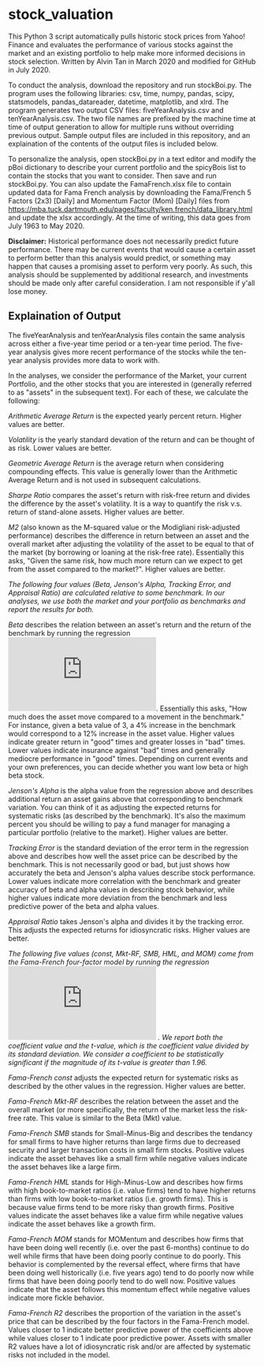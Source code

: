 # stock_valuation
This Python 3 script automatically pulls historic stock prices from Yahoo! Finance and evaluates the performance of various stocks against the market and an existing portfolio to help make more informed decisions in stock selection. Written by Alvin Tan in March 2020 and modified for GitHub in July 2020.

To conduct the analysis, download the repository and run stockBoi.py. The program uses the following libraries: csv, time, numpy, pandas, scipy, statsmodels, pandas_datareader, datetime, matplotlib, and xlrd. The program generates two output CSV files: fiveYearAnalysis.csv and tenYearAnalysis.csv. The two file names are prefixed by the machine time at time of output generation to allow for multiple runs without overriding previous output. Sample output files are included in this repository, and an explaination of the contents of the output files is included below.

To personalize the analysis, open stockBoi.py in a text editor and modify the pBoi dictionary to describe your current portfolio and the spicyBois list to contain the stocks that you want to consider. Then save and run stockBoi.py. You can also update the FamaFrench.xlsx file to contain updated data for Fama French analysis by downloading the Fama/French 5 Factors (2x3) [Daily] and Momentum Factor (Mom) [Daily] files from https://mba.tuck.dartmouth.edu/pages/faculty/ken.french/data_library.html and update the xlsx accordingly. At the time of writing, this data goes from July 1963 to May 2020.

**Disclaimer:** Historical performance does not necessarily predict future performance. There may be current events that would cause a certain asset to perform better than this analysis would predict, or something may happen that causes a promising asset to perform very poorly. As such, this analysis should be supplemented by additional research, and investments should be made only after careful consideration. I am not responsible if y'all lose money.

## Explaination of Output
The fiveYearAnalysis and tenYearAnalysis files contain the same analysis across either a five-year time period or a ten-year time period. The five-year analysis gives more recent performance of the stocks while the ten-year analysis provides more data to work with.

In the analyses, we consider the performance of the Market, your current Portfolio, and the other stocks that you are interested in (generally referred to as "assets" in the subsequent text). For each of these, we calculate the following:

*Arithmetic Average Return* is the expected yearly percent return. Higher values are better.

*Volatility* is the yearly standard devation of the return and can be thought of as risk. Lower values are better.

*Geometric Average Return* is the average return when considering compounding effects. This value is generally lower than the Arithmetic Average Return and is not used in subsequent calculations.

*Sharpe Ratio* compares the asset's return with risk-free return and divides the difference by the asset's volatility. It is a way to quantify the risk v.s. return of stand-alone assets. Higher values are better.

*M2* (also known as the M-squared value or the Modigliani risk-adjusted performance) describes the difference in return between an asset and the overall market after adjusting the volatility of the asset to be equal to that of the market (by borrowing or loaning at the risk-free rate). Essentially this asks, "Given the same risk, how much more return can we expect to get from the asset compared to the market?". Higher values are better.

*The following four values (Beta, Jenson's Alpha, Tracking Error, and Appraisal Ratio) are calculated relative to some benchmark. In our analyses, we use both the market and your portfolio as benchmarks and report the results for both.*

*Beta* describes the relation between an asset's return and the return of the benchmark by running the regression
![equation](https://latex.codecogs.com/png.latex?r_a%20%3D%20%5Calpha%20&plus;%20%5Cbeta%20r_%7Bbmk%7D%20&plus;%20%5Cepsilon).
Essentially this asks, "How much does the asset move compared to a movement in the benchmark." For instance, given a beta value of 3, a 4% increase in the benchmark would correspond to a 12% increase in the asset value. Higher values indicate greater return in "good" times and greater losses in "bad" times. Lower values indicate insurance against "bad" times and generally mediocre performance in "good" times. Depending on current events and your own preferences, you can decide whether you want low beta or high beta stock.

*Jenson's Alpha* is the alpha value from the regression above and describes additional return an asset gains above that corresponding to benchmark variation. You can think of it as adjusting the expected returns for systematic risks (as described by the benchmark). It's also the maximum percent you should be willing to pay a fund manager for managing a particular portfolio (relative to the market). Higher values are better.

*Tracking Error* is the standard deviation of the error term in the regression above and describes how well the asset price can be described by the benchmark. This is not necessarily good or bad, but just shows how accurately the beta and Jenson's alpha values describe stock performance. Lower values indicate more correlation with the benchmark and greater accuracy of beta and alpha values in describing stock behavior, while higher values indicate more deviation from the benchmark and less predictive power of the beta and alpha values.

*Appraisal Ratio* takes Jenson's alpha and divides it by the tracking error. This adjusts the expected returns for idiosyncratic risks. Higher values are better.

*The following five values (const, Mkt-RF, SMB, HML, and MOM) come from the Fama-French four-factor model by running the regression 
![equation](https://latex.codecogs.com/png.latex?%5Csmall%20r_a%20%3D%20%5Calpha%20&plus;%20%5Cbeta_%7BMkt-RF%7D%20%28r_%7BMkt%7D%20-%20r_%7BRF%7D%29%20&plus;%20%5Cbeta_%7BSMB%7D%20SMB%20&plus;%20%5Cbeta_%7BHML%7D%20HML%20&plus;%20%5Cbeta_%7BMOM%7D%20MOM%20&plus;%20%5Cepsilon)
. We report both the coefficient value and the t-value, which is the coefficient value divided by its standard deviation. We consider a coefficient to be statistically significant if the magnitude of its t-value is greater than 1.96.*

*Fama-French const* adjusts the expected return for systematic risks as described by the other values in the regression. Higher values are better.

*Fama-French Mkt-RF* describes the relation between the asset and the overall market (or more specifically, the return of the market less the risk-free rate. This value is similar to the Beta (Mkt) value.

*Fama-French SMB* stands for Small-Minus-Big and describes the tendancy for small firms to have higher returns than large firms due to decreased security and larger transaction costs in small firm stocks. Positive values indicate the asset behaves like a small firm while negative values indicate the asset behaves like a large firm.

*Fama-French HML* stands for High-Minus-Low and describes how firms with high book-to-market ratios (i.e. value firms) tend to have higher returns than firms with low book-to-market ratios (i.e. growth firms). This is because value firms tend to be more risky than growth firms. Positive values indicate the asset behaves like a value firm while negative values indicate the asset behaves like a growth firm.

*Fama-French MOM* stands for MOMentum and describes how firms that have been doing well recently (i.e. over the past 6-months) continue to do well while firms that have been doing poorly continue to do poorly. This behavior is complemented by the reversal effect, where firms that have been doing well historically (i.e. five years ago) tend to do poorly now while firms that have been doing poorly tend to do well now. Positive values indicate that the asset follows this momentum effect while negative values indicate more fickle behavior.

*Fama-French R2* describes the proportion of the variation in the asset's price that can be described by the four factors in the Fama-French model. Values closer to 1 indicate better predictive power of the coefficients above while values closer to 1 indicate poor predictive power. Assets with smaller R2 values have a lot of idiosyncratic risk and/or are affected by systematic risks not included in the model.
